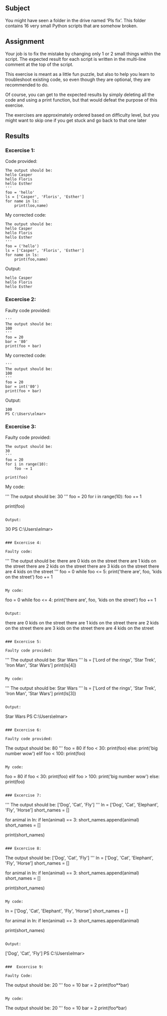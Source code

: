 ## Subject

You might have seen a folder in the drive named ‘Pls fix’. This folder contains 16 very small Python scripts that are somehow broken. 

## Assignment
Your job is to fix the mistake by changing only 1 or 2 small things within the script. The expected result for each script is written in the multi-line comment at the top of the script.

This exercise is meant as a little fun puzzle, but also to help you learn to troubleshoot existing code, so even though they are optional, they are recommended to do.


Of course, you can get to the expected results by simply deleting all the code and using a print function, but that would defeat the purpose of this exercise.


The exercises are approximately ordered based on difficulty level, but you might want to skip one if you get stuck and go back to that one later

##  Results

### Excercise 1:

Code provided:
```
The output should be:
hello Casper
hello Floris
hello Esther
'''
foo = 'hello'
ls = ['Casper', 'Floris', 'Esther']
for name in ls:
	print(loo,name)
```

My corrected code:
```
The output should be:
hello Casper
hello Floris
hello Esther
'''
foo = ('hello')
ls = ['Casper', 'Floris', 'Esther']
for name in ls:
	print(foo,name)
```
Output:
```
hello Casper
hello Floris
hello Esther
```

### Excercise 2:

Faulty code provided:
```
'''
The output should be:
100
'''
foo = 20
bar = '80'
print(foo + bar)
```

My corrected code:
```
'''
The output should be:
100
'''
foo = 20
bar = int('80')
print(foo + bar)
```

Output:
```
100
PS C:\Users\elmar>
```

### Excercise 3:

Faulty code provided:
```
The output should be:
30
'''
foo = 20
for i in range(10):
	foo -= 1

print(foo)
```

My code:

'''
The output should be:
30
'''
foo = 20
for i in range(10):
	foo += 1

print(foo)
```

Output:
```
30
PS C:\Users\elmar> 
```

### Excercise 4:

Faulty code:

```
'''
The output should be:
there are 0 kids on the street
there are 1 kids on the street
there are 2 kids on the street
there are 3 kids on the street
there are 4 kids on the street
'''
foo = 0
while foo <= 5:
	print('there are', foo, 'kids on the street')
	foo += 1
 ```

My code:

```
foo = 0
while foo <= 4:
	print('there are', foo, 'kids on the street')
	foo += 1
 ```

Output:

```
there are 0 kids on the street
there are 1 kids on the street
there are 2 kids on the street
there are 3 kids on the street
there are 4 kids on the street
```

### Excercise 5:

Faulty code provided:

```
'''
The output should be:
Star Wars
'''
ls = ['Lord of the rings', 'Star Trek', 'Iron Man', 'Star Wars']
print(ls[4])
```

My code:
```
'''
The output should be:
Star Wars
'''
ls = ['Lord of the rings', 'Star Trek', 'Iron Man', 'Star Wars']
print(ls[3])
```

Output:

```
Star Wars
PS C:\Users\elmar> 
```

### Excercise 6:

Faulty code provided:

```
The output should be:
80
'''
foo = 80
if foo < 30:
	print(foo)
else:
	print('big number wow')
elif foo < 100:
	print(foo)
 ```

My code:

```
foo = 80
if foo < 30:
	print(foo)
elif foo > 100:
	print('big number wow')
else:	
	print(foo)
 ```

### Excercise 7:

```
'''
The output should be:
['Dog', 'Cat', 'Fly']
'''
ln = ['Dog', 'Cat', 'Elephant', 'Fly', 'Horse']
short_names = []

for animal in ln:
	if len(animal) == 3:
		short_names.append(animal)
	short_names = []

print(short_names)
```

### Excercise 8:

```
The output should be:
['Dog', 'Cat', 'Fly']
'''
ln = ['Dog', 'Cat', 'Elephant', 'Fly', 'Horse']
short_names = []

for animal in ln:
	if len(animal) == 3:
		short_names.append(animal)
	short_names = []

print(short_names)
```

My code:
```
ln = ['Dog', 'Cat', 'Elephant', 'Fly', 'Horse']
short_names = []

for animal in ln:
	if len(animal) == 3:
		short_names.append(animal)
	
print(short_names)
```

Output:

```
['Dog', 'Cat', 'Fly']
PS C:\Users\elmar> 
```

###  Excercise 9:

Faulty Code:
```
The output should be:
20
'''
foo = 10
bar = 2
print(foo**bar)
```

My code:
```
The output should be:
20
'''
foo = 10
bar = 2
print(foo*bar)
```
